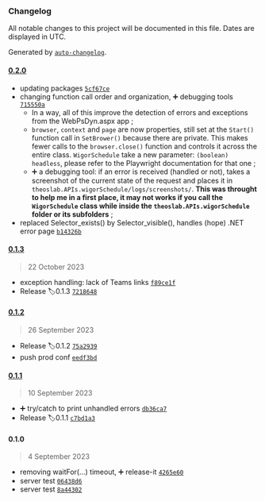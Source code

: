 ### Changelog

All notable changes to this project will be documented in this file. Dates are displayed in UTC.

Generated by [`auto-changelog`](https://github.com/CookPete/auto-changelog).

#### [0.2.0](https://github.com-theoslab.apis.wigorschedule/Theo-Dancoisne/theoslab.APIs.wigorSchedule/compare/0.1.3...0.2.0)

- updating packages [`5cf67ce`](https://github.com-theoslab.apis.wigorschedule/Theo-Dancoisne/theoslab.APIs.wigorSchedule/commit/5cf67ce3ade03fc05ea8e18912652f1a85b86280)
- changing function call order and organization,  ➕ debugging tools [`715550a`](https://github.com-theoslab.apis.wigorschedule/Theo-Dancoisne/theoslab.APIs.wigorSchedule/commit/715550aae558069b26efdc8bac7a0e7310aa08ff)
  - In a way, all of this improve the detection of errors and exceptions from the WebPsDyn.aspx app ;
  - `browser`, `context` and `page` are now properties, still set at the `Start()` function call in `SetBrower()` because there are private. This makes fewer calls to the `browser.close()` function and controls it across the entire class.
  `WigorSchedule` take a new parameter: `(boolean) headless`, please refer to the Playwright documentation for that one ;
  - ➕ a debugging tool: if an error is received (handled or not), takes a screenshot of the current state of the request and places it in `theoslab.APIs.wigorSchedule/logs/screenshots/`. **This was throught to help me in a first place, it may not works if you call the `WigorSchedule` class while inside the `theoslab.APIs.wigorSchedule` folder or its subfolders** ;
- replaced Selector_exists() by Selector_visible(), handles (hope) .NET error page [`b14326b`](https://github.com-theoslab.apis.wigorschedule/Theo-Dancoisne/theoslab.APIs.wigorSchedule/commit/b14326b0005c9d6d30ff969ff741794baadaa2d1)

#### [0.1.3](https://github.com-theoslab.apis.wigorschedule/Theo-Dancoisne/theoslab.APIs.wigorSchedule/compare/0.1.2...0.1.3)

> 22 October 2023

- exception handling: lack of Teams links [`f89ce1f`](https://github.com-theoslab.apis.wigorschedule/Theo-Dancoisne/theoslab.APIs.wigorSchedule/commit/f89ce1f26306f974cb268ecb04977e6ce97f6049)
- Release 🏷0.1.3 [`7218648`](https://github.com-theoslab.apis.wigorschedule/Theo-Dancoisne/theoslab.APIs.wigorSchedule/commit/7218648b7f9b946d0b2e5c2f37b5cf5cd18146a8)

#### [0.1.2](https://github.com-theoslab.apis.wigorschedule/Theo-Dancoisne/theoslab.APIs.wigorSchedule/compare/0.1.1...0.1.2)

> 26 September 2023

- Release 🏷0.1.2 [`75a2939`](https://github.com-theoslab.apis.wigorschedule/Theo-Dancoisne/theoslab.APIs.wigorSchedule/commit/75a293914771c15e4559c4e0db5661d7a2364bd4)
- push prod conf [`eedf3bd`](https://github.com-theoslab.apis.wigorschedule/Theo-Dancoisne/theoslab.APIs.wigorSchedule/commit/eedf3bdf005ccf273fe9c44fc8f5f3da83056699)

#### [0.1.1](https://github.com-theoslab.apis.wigorschedule/Theo-Dancoisne/theoslab.APIs.wigorSchedule/compare/0.1.0...0.1.1)

> 10 September 2023

- ➕ try/catch to print unhandled errors [`db36ca7`](https://github.com-theoslab.apis.wigorschedule/Theo-Dancoisne/theoslab.APIs.wigorSchedule/commit/db36ca70f72cabeba8483e11fdbbf56a4777d58d)
- Release 🏷0.1.1 [`c7bd1a3`](https://github.com-theoslab.apis.wigorschedule/Theo-Dancoisne/theoslab.APIs.wigorSchedule/commit/c7bd1a35d20128d8146366fe8e952a14cf2383f1)

#### 0.1.0

> 4 September 2023

- removing waitFor(...) timeout, ➕ release-it [`4265e60`](https://github.com-theoslab.apis.wigorschedule/Theo-Dancoisne/theoslab.APIs.wigorSchedule/commit/4265e60b8c46c35574536162ebfb9925a41b2a7b)
- server test [`06438d6`](https://github.com-theoslab.apis.wigorschedule/Theo-Dancoisne/theoslab.APIs.wigorSchedule/commit/06438d6892d79cbdd5f35329a697ff8dea9faef2)
- server test [`8a44302`](https://github.com-theoslab.apis.wigorschedule/Theo-Dancoisne/theoslab.APIs.wigorSchedule/commit/8a443025c24ff1c877fa99c30a117034e24c1681)
